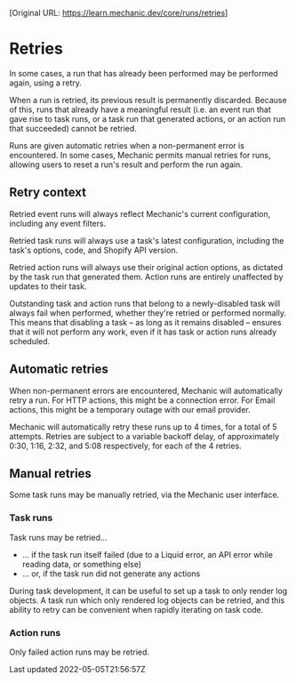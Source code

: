 [Original URL: https://learn.mechanic.dev/core/runs/retries]

# Retries

In some cases, a run that has already been performed may be performed again, using a retry.

When a run is retried, its previous result is permanently discarded. Because of this, runs that already have a meaningful result (i.e. an event run that gave rise to task runs, or a task run that generated actions, or an action run that succeeded) cannot be retried.

Runs are given automatic retries when a non-permanent error is encountered. In some cases, Mechanic permits manual retries for runs, allowing users to reset a run's result and perform the run again.

## Retry context

Retried event runs will always reflect Mechanic's current configuration, including any event filters.

Retried task runs will always use a task's latest configuration, including the task's options, code, and Shopify API version.

Retried action runs will always use their original action options, as dictated by the task run that generated them. Action runs are entirely unaffected by updates to their task.

Outstanding task and action runs that belong to a newly-disabled task will always fail when performed, whether they're retried or performed normally. This means that disabling a task – as long as it remains disabled – ensures that it will not perform any work, even if it has task or action runs already scheduled.

## Automatic retries

When non-permanent errors are encountered, Mechanic will automatically retry a run. For HTTP actions, this might be a connection error. For Email actions, this might be a temporary outage with our email provider.

Mechanic will automatically retry these runs up to 4 times, for a total of 5 attempts. Retries are subject to a variable backoff delay, of approximately 0:30, 1:16, 2:32, and 5:08 respectively, for each of the 4 retries.

## Manual retries

Some task runs may be manually retried, via the Mechanic user interface.

### Task runs

Task runs may be retried...

- ... if the task run itself failed (due to a Liquid error, an API error while reading data, or something else)
- ... or, if the task run did not generate any actions

During task development, it can be useful to set up a task to only render log objects. A task run which only rendered log objects can be retried, and this ability to retry can be convenient when rapidly iterating on task code.

### Action runs

Only failed action runs may be retried.

Last updated 2022-05-05T21:56:57Z